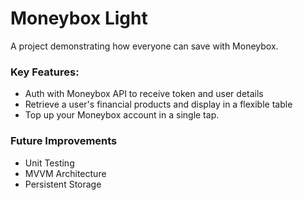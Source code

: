 # Moneybox Light

A project demonstrating how everyone can save with Moneybox.

### Key Features:

- Auth with Moneybox API to receive token and user details
- Retrieve a user's financial products and display in a flexible table
- Top up your Moneybox account in a single tap.

### Future Improvements

- Unit Testing
- MVVM Architecture
- Persistent Storage

